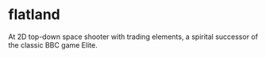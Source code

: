 # flatland
At 2D top-down space shooter with trading elements, a spirital successor of the classic BBC game Elite.
